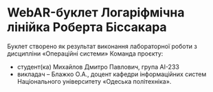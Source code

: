 # WebAR-буклет Логаріфмічна лінійка Роберта Біссакара
Буклет створено як результат виконання лабораторної роботи з дисципліни
«Операційні системи»
 Команда проєкту:
- студент(ка) Михайлов Дмитро Павлович, група AI-233
- викладач – Блажко О.А., доцент кафедри інформаційних систем Національного
університету «Одеська політехніка».
